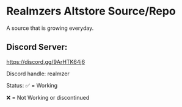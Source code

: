 # Realmzers Altstore Source/Repo
A source that is growing everyday.

## Discord Server:
https://discord.gg/9ArHTK64j6 

Discord handle: realmzer

Status:
✅ = Working

❌ = Not Working or discontinued

